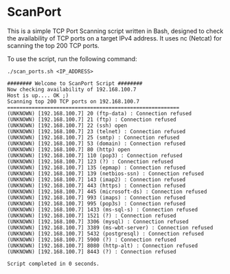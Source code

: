 # ScanPort

This is a simple TCP Port Scanning script written in Bash, designed to check the availability of TCP ports on a target IPv4 address. It uses nc (Netcat) for scanning the top 200 TCP ports.

To use the script, run the following command:

`./scan_ports.sh <IP_ADDRESS>`



```#######################################
######## Welcome to ScanPort Script ########
Now checking availability of 192.168.100.7
Host is up.... OK ;)
Scanning top 200 TCP ports on 192.168.100.7 
========================================================
(UNKNOWN) [192.168.100.7] 20 (ftp-data) : Connection refused
(UNKNOWN) [192.168.100.7] 21 (ftp) : Connection refused
(UNKNOWN) [192.168.100.7] 22 (ssh) open
(UNKNOWN) [192.168.100.7] 23 (telnet) : Connection refused
(UNKNOWN) [192.168.100.7] 25 (smtp) : Connection refused
(UNKNOWN) [192.168.100.7] 53 (domain) : Connection refused
(UNKNOWN) [192.168.100.7] 80 (http) open
(UNKNOWN) [192.168.100.7] 110 (pop3) : Connection refused
(UNKNOWN) [192.168.100.7] 123 (?) : Connection refused
(UNKNOWN) [192.168.100.7] 135 (epmap) : Connection refused
(UNKNOWN) [192.168.100.7] 139 (netbios-ssn) : Connection refused
(UNKNOWN) [192.168.100.7] 143 (imap2) : Connection refused
(UNKNOWN) [192.168.100.7] 443 (https) : Connection refused
(UNKNOWN) [192.168.100.7] 445 (microsoft-ds) : Connection refused
(UNKNOWN) [192.168.100.7] 993 (imaps) : Connection refused
(UNKNOWN) [192.168.100.7] 995 (pop3s) : Connection refused
(UNKNOWN) [192.168.100.7] 1433 (ms-sql-s) : Connection refused
(UNKNOWN) [192.168.100.7] 1521 (?) : Connection refused
(UNKNOWN) [192.168.100.7] 3306 (mysql) : Connection refused
(UNKNOWN) [192.168.100.7] 3389 (ms-wbt-server) : Connection refused
(UNKNOWN) [192.168.100.7] 5432 (postgresql) : Connection refused
(UNKNOWN) [192.168.100.7] 5900 (?) : Connection refused
(UNKNOWN) [192.168.100.7] 8080 (http-alt) : Connection refused
(UNKNOWN) [192.168.100.7] 8443 (?) : Connection refused

Script completed in 0 seconds.


```

